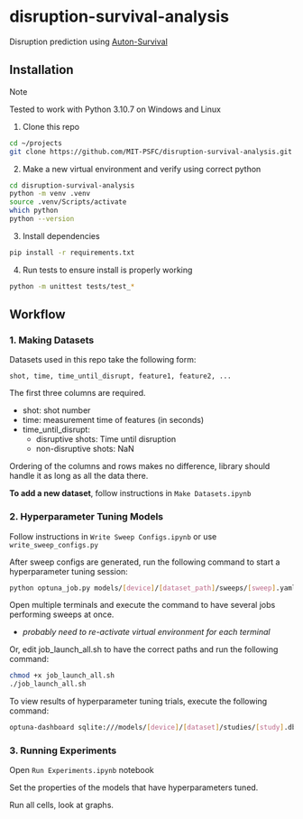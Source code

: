 # disruption-survival-analysis

Disruption prediction using [Auton-Survival](https://autonlab.org/auton-survival/)

## Installation
>[!note]
Tested to work with Python 3.10.7 on Windows and Linux

1. Clone this repo
```bash
cd ~/projects
git clone https://github.com/MIT-PSFC/disruption-survival-analysis.git
```

2. Make a new virtual environment and verify using correct python
```bash
cd disruption-survival-analysis
python -m venv .venv
source .venv/Scripts/activate
which python
python --version
```

3. Install dependencies
```bash
pip install -r requirements.txt
```

4. Run tests to ensure install is properly working
```bash
python -m unittest tests/test_*
```

## Workflow

### 1. Making Datasets

Datasets used in this repo take the following form:
```
shot, time, time_until_disrupt, feature1, feature2, ...
```

The first three columns are required.
- shot: shot number
- time: measurement time of features (in seconds)
- time_until_disrupt:
	- disruptive shots: Time until disruption
	- non-disruptive shots: NaN

Ordering of the columns and rows makes no difference, library should handle it as long as all the data there.

**To add a new dataset**, follow instructions in `Make Datasets.ipynb`

### 2. Hyperparameter Tuning Models

Follow instructions in `Write Sweep Configs.ipynb` or use `write_sweep_configs.py`

After sweep configs are generated, run the following command to start a hyperparameter tuning session:
```bash
python optuna_job.py models/[device]/[dataset_path]/sweeps/[sweep].yaml
```

Open multiple terminals and execute the command to have several jobs performing sweeps at once. 
- *probably need to re-activate virtual environment for each terminal*

Or, edit job_launch_all.sh to have the correct paths and run the following command:
```bash
chmod +x job_launch_all.sh
./job_launch_all.sh
```

To view results of hyperparameter tuning trials, execute the following command:
```bash
optuna-dashboard sqlite:///models/[device]/[dataset]/studies/[study].db
```

### 3. Running Experiments

Open `Run Experiments.ipynb` notebook

Set the properties of the models that have hyperparameters tuned.

Run all cells, look at graphs.